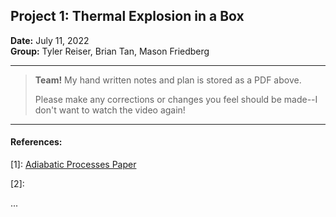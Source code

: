 ## Project 1: Thermal Explosion in a Box   
**Date:** July 11, 2022   
**Group:** Tyler Reiser, Brian Tan, Mason Friedberg   

---

>**Team!** My hand written notes and plan is stored as a PDF above. 
>
>Please make any corrections or changes you feel should be made--I don't want to watch the video again!

--- 

#### References:

[1]: [Adiabatic Processes Paper](https://opentextbc.ca/universityphysicsv2openstax/chapter/adiabatic-processes-for-an-ideal-gas/)

[2]:  

...
